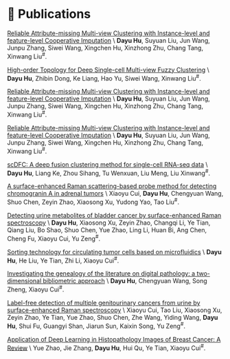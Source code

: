 
# 📝 Publications 
[Reliable Attribute-missing Multi-view Clustering with Instance-level and feature-level Cooperative Imputation](https://openreview.net/forum?id=peyB8AbCdY) \\
<b>Dayu Hu</b>, Suyuan Liu, Jun Wang, Junpu Zhang, Siwei Wang, Xingchen Hu, Xinzhong Zhu, Chang Tang, Xinwang Liu<sup>#</sup>. 

[High-order Topology for Deep Single-cell Multi-view Fuzzy Clustering](https://ieeexplore.ieee.org/abstract/document/10529589/) \\
<b>Dayu Hu</b>, Zhibin Dong, Ke Liang, Hao Yu, Siwei Wang, Xinwang Liu<sup>#</sup>. 

[Reliable Attribute-missing Multi-view Clustering with Instance-level and feature-level Cooperative Imputation](https://openreview.net/forum?id=peyB8AbCdY) \\
<b>Dayu Hu</b>, Suyuan Liu, Jun Wang, Junpu Zhang, Siwei Wang, Xingchen Hu, Xinzhong Zhu, Chang Tang, Xinwang Liu<sup>#</sup>. 

[Reliable Attribute-missing Multi-view Clustering with Instance-level and feature-level Cooperative Imputation](https://openreview.net/forum?id=peyB8AbCdY) \\
<b>Dayu Hu</b>, Suyuan Liu, Jun Wang, Junpu Zhang, Siwei Wang, Xingchen Hu, Xinzhong Zhu, Chang Tang, Xinwang Liu<sup>#</sup>. 

[scDFC: A deep fusion clustering method for single-cell RNA-seq data](https://apps.crossref.org/pendingpub/pendingpub.html?doi=10.1093%2Fbib%2Fbbad216) \\
<b>Dayu Hu</b>, Liang Ke, Zhou Sihang, Tu Wenxuan, Liu Meng, Liu Xinwang<sup>#</sup>. 

[A surface-enhanced Raman scattering-based probe method for detecting chromogranin A in adrenal tumors](https://www.futuremedicine.com/doi/abs/10.2217/nnm-2019-0436) \\
Xiaoyu Cui, <b>Dayu Hu</b>, Chengyuan Wang, Shuo Chen, Zeyin Zhao, Xiaosong Xu, Yudong Yao, Tao Liu<sup>#</sup>. 

[Detecting urine metabolites of bladder cancer by surface-enhanced Raman spectroscopy](https://www.sciencedirect.com/science/article/abs/pii/S1386142520310878) \\
<b>Dayu Hu</b>, Xiaosong Xu, Zeyin Zhao, Changqi Li, Ye Tian, Qiang Liu, Bo Shao, Shuo Chen, Yue Zhao, Ling Li, Huan Bi, Ang Chen, Cheng Fu, Xiaoyu Cui, Yu Zeng<sup>#</sup>. 

[Sorting technology for circulating tumor cells based on microfluidics](https://pubs.acs.org/doi/abs/10.1021/acscombsci.0c00157) \\
<b>Dayu Hu</b>, He Liu, Ye Tian, Zhi Li, Xiaoyu Cui<sup>#</sup>. 

[Investigating the genealogy of the literature on digital pathology: a two-dimensional bibliometric approach](https://link.springer.com/article/10.1007/s11192-021-04224-2) \\
<b>Dayu Hu</b>, Chengyuan Wang, Song Zheng, Xiaoyu Cui<sup>#</sup>. 

[Label-free detection of multiple genitourinary cancers from urine by surface-enhanced Raman spectroscopy](https://www.sciencedirect.com/science/article/abs/pii/S1386142520305229) \\
Xiaoyu Cui, Tao Liu, Xiaosong Xu, Zeyin Zhao, Ye Tian, Yue Zhao, Shuo Chen, Zhe Wang, Yiding Wang, <b>Dayu Hu</b>, Shui Fu, Guangyi Shan, Jiarun Sun, Kaixin Song, Yu Zeng<sup>#</sup>. 

[Application of Deep Learning in Histopathology Images of Breast Cancer: A Review](https://www.mdpi.com/2072-666X/13/12/2197) \\
Yue Zhao, Jie Zhang, <b>Dayu Hu</b>, Hui Qu, Ye Tian, Xiaoyu Cui<sup>#</sup>. 


